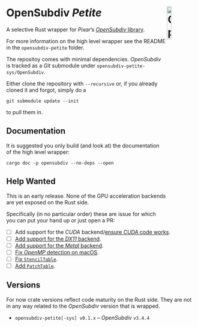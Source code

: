 # Open**Subdiv** *Petite* <img src="osd-logo.png" alt="OpenSubdiv Logo" width="15%" padding-bottom="5%" align="right" align="top">

A selective Rust wrapper for *Pixar*’s
[*OpenSubdiv* library](http://graphics.pixar.com/opensubdiv/docs/intro.html).

For more information on the high level wrapper see the README in the
`opensubdiv-petite` folder.

The repositoy comes with minimal dependencies. *OpenSubdiv* is tracked as a
*Git* submodule under `opensubdiv-petite-sys/OpenSubdiv`.

Either clone the repository with `--recursive` or, if you already cloned it and
forgot, simply do a

```shell
git submodule update --init
```

to pull them in.

## Documentation

It is suggested you only build (and look at) the documentation of the high level
wrapper:

```shell
cargo doc -p opensubdiv --no-deps --open
```

## Help Wanted

This is an early release. None of the GPU acceleration backends are yet exposed
on the Rust side.

Specifically (in no particular order) these are issue for which you can put your
hand up or just open a PR:

* [ ] Add support for the *CUDA* backend/[ensure *CUDA* code works](https://github.com/virtualritz/opensubdiv-petite/issues/6).
* [ ] [Add support for the *DX11* backend](https://github.com/virtualritz/opensubdiv-petite/issues/4).
* [ ] [Add support for the *Metal* backend](https://github.com/virtualritz/opensubdiv-petite/issues/3).
* [ ] [Fix *OpenMP* detection on macOS](https://github.com/virtualritz/opensubdiv-petite/issues/2).
* [ ] [Fix `StencilTable`](https://github.com/virtualritz/opensubdiv-petite/issues/1).
* [ ] [Add `PatchTable`](https://github.com/virtualritz/opensubdiv-petite/issues/5).

## Versions

For now crate versions reflect code maturity on the Rust side. They are not in
any way related to the *OpenSubdiv* version that is wrapped.

- `opensubdiv-petite[-sys] v0.1.x` – *OpenSubdiv* `v3.4.4`
